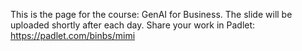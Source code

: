 This is the page for the course: GenAI for Business.
The slide will be uploaded shortly after each day.
Share your work in Padlet: https://padlet.com/binbs/mimi

